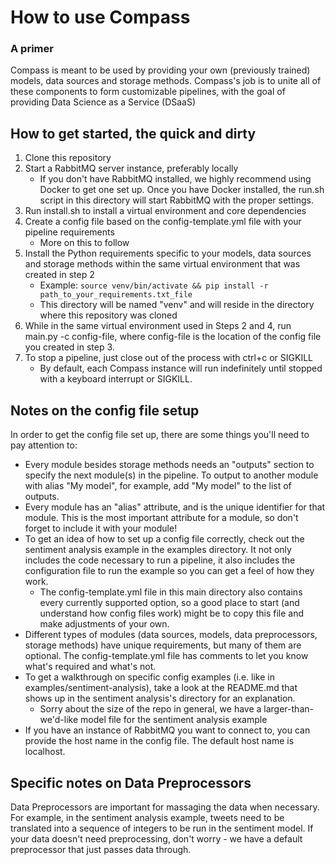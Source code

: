 # How to use Compass
### A primer

Compass is meant to be used by providing your own (previously trained) models, data sources and storage methods.  Compass's job is to unite all of these components to form customizable pipelines, with the goal of providing Data Science as a Service (DSaaS)

## How to get started, the quick and dirty
1. Clone this repository
2. Start a RabbitMQ server instance, preferably locally
	- If you don't have RabbitMQ installed, we highly recommend using Docker to get one set up. Once you have Docker installed, the run.sh script in this directory will start RabbitMQ with the proper settings.
3. Run install.sh to install a virtual environment and core dependencies
4. Create a config file based on the config-template.yml file with your pipeline requirements
	- More on this to follow
5. Install the Python requirements specific to your models, data sources and storage methods within the same virtual environment that was created in step 2
	- Example: `source venv/bin/activate && pip install -r path_to_your_requirements.txt_file`
	- This directory will be named "venv" and will reside in the directory where this repository was cloned
6. While in the same virtual environment used in Steps 2 and 4, run main.py -c config-file, where config-file is the location of the config file you created in step 3.
7. To stop a pipeline, just close out of the process with ctrl+c or SIGKILL
	- By default, each Compass instance will run indefinitely until stopped with a keyboard interrupt or SIGKILL.

## Notes on the config file setup
In order to get the config file set up, there are some things you'll need to pay attention to:
- Every module besides storage methods needs an "outputs" section to specify the next module(s) in the pipeline. To output to another module with alias "My model", for example, add "My model" to the list of outputs.
- Every module has an "alias" attribute, and is the unique identifier for that module.  This is the most important attribute for a module, so don't forget to include it with your module!
- To get an idea of how to set up a config file correctly, check out the sentiment analysis example in the examples directory.  It not only includes the code necessary to run a pipeline, it also includes the configuration file to run the example so you can get a feel of how they work.
	- The config-template.yml file in this main directory also contains every currently supported option, so a good place to start (and understand how config files work) might be to copy this file and make adjustments of your own.
- Different types of modules (data sources, models, data preprocessors, storage methods) have unique requirements, but many of them are optional.  The config-template.yml file has comments to let you know what's required and what's not.
- To get a walkthrough on specific config examples (i.e. like in examples/sentiment-analysis), take a look at the README.md that shows up in the sentiment analysis's directory for an explanation.
	- Sorry about the size of the repo in general, we have a larger-than-we'd-like model file for the sentiment analysis example
- If you have an instance of RabbitMQ you want to connect to, you can provide the host name in the config file. The default host name is localhost.

## Specific notes on Data Preprocessors
Data Preprocessors are important for massaging the data when necessary.  For example, in the sentiment analysis example, tweets need to be translated into a sequence of integers to be run in the sentiment model.  If your data doesn't need preprocessing, don't worry - we have a default preprocessor that just passes data through.

